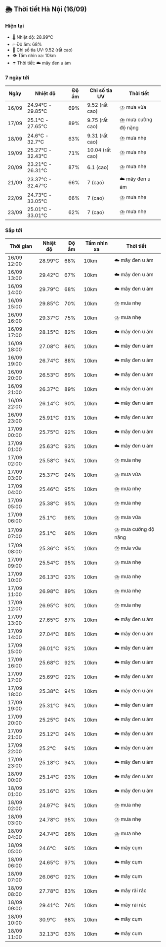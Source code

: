 ## 🌦️ Thời tiết Hà Nội (16/09)

### Hiện tại

- 🌡️ Nhiệt độ: 28.99℃
- 💦 Độ ẩm: 68%
- 🌟 Chỉ số tia UV: 9.52 (rất cao)
- 👁️ Tầm nhìn xa: 10km
- ☂️ Thời tiết: ☁️ mây đen u ám

### 7 ngày tới

| Ngày | Nhiệt độ | Độ ẩm | Chỉ số tia UV | Thời tiết |
| --- | --- | --- | --- | --- |
| 16/09 | 24.94℃ - 29.85℃ | 69% | 9.52 (rất cao) | ⛈️ mưa vừa |
| 17/09 | 25.1℃ - 27.65℃ | 89% | 9.75 (rất cao) | ⛈️ mưa cường độ nặng |
| 18/09 | 24.6℃ - 32.7℃ | 63% | 9.31 (rất cao) | ⛈️ mưa nhẹ |
| 19/09 | 25.27℃ - 32.43℃ | 71% | 10.04 (rất cao) | ⛈️ mưa nhẹ |
| 20/09 | 23.21℃ - 26.31℃ | 87% | 6.1 (cao) | ⛈️ mưa nhẹ |
| 21/09 | 23.37℃ - 32.47℃ | 66% | 7 (cao) | ☁️ mây đen u ám |
| 22/09 | 24.73℃ - 33.05℃ | 66% | 7 (cao) | ⛈️ mưa nhẹ |
| 23/09 | 25.01℃ - 33.01℃ | 62% | 7 (cao) | ⛈️ mưa nhẹ |

### Sắp tới

| Thời gian | Nhiệt độ | Độ ẩm | Tầm nhìn xa | Thời tiết |
| --- | --- | --- | --- | --- |
| 16/09 12:00 | 28.99℃ | 68% | 10km | ☁️ mây đen u ám |
| 16/09 13:00 | 29.42℃ | 67% | 10km | ☁️ mây đen u ám |
| 16/09 14:00 | 29.79℃ | 68% | 10km | ☁️ mây đen u ám |
| 16/09 15:00 | 29.85℃ | 70% | 10km | ⛈️ mưa nhẹ |
| 16/09 16:00 | 29.37℃ | 75% | 10km | ⛈️ mưa nhẹ |
| 16/09 17:00 | 28.15℃ | 82% | 10km | ☁️ mây đen u ám |
| 16/09 18:00 | 27.08℃ | 86% | 10km | ☁️ mây đen u ám |
| 16/09 19:00 | 26.74℃ | 88% | 10km | ☁️ mây đen u ám |
| 16/09 20:00 | 26.53℃ | 89% | 10km | ☁️ mây đen u ám |
| 16/09 21:00 | 26.37℃ | 89% | 10km | ☁️ mây đen u ám |
| 16/09 22:00 | 26.14℃ | 90% | 10km | ☁️ mây đen u ám |
| 16/09 23:00 | 25.91℃ | 91% | 10km | ☁️ mây đen u ám |
| 17/09 00:00 | 25.75℃ | 92% | 10km | ☁️ mây đen u ám |
| 17/09 01:00 | 25.63℃ | 93% | 10km | ☁️ mây đen u ám |
| 17/09 02:00 | 25.58℃ | 94% | 10km | ⛈️ mưa nhẹ |
| 17/09 03:00 | 25.37℃ | 94% | 10km | ⛈️ mưa vừa |
| 17/09 04:00 | 25.46℃ | 95% | 10km | ⛈️ mưa nhẹ |
| 17/09 05:00 | 25.38℃ | 95% | 10km | ⛈️ mưa nhẹ |
| 17/09 06:00 | 25.1℃ | 96% | 10km | ⛈️ mưa vừa |
| 17/09 07:00 | 25.1℃ | 96% | 10km | ⛈️ mưa cường độ nặng |
| 17/09 08:00 | 25.36℃ | 95% | 10km | ⛈️ mưa vừa |
| 17/09 09:00 | 25.54℃ | 95% | 10km | ⛈️ mưa nhẹ |
| 17/09 10:00 | 26.13℃ | 93% | 10km | ⛈️ mưa nhẹ |
| 17/09 11:00 | 26.98℃ | 89% | 10km | ⛈️ mưa nhẹ |
| 17/09 12:00 | 26.95℃ | 90% | 10km | ⛈️ mưa nhẹ |
| 17/09 13:00 | 27.65℃ | 87% | 10km | ☁️ mây đen u ám |
| 17/09 14:00 | 27.04℃ | 88% | 10km | ☁️ mây đen u ám |
| 17/09 15:00 | 26.01℃ | 92% | 10km | ☁️ mây đen u ám |
| 17/09 16:00 | 25.68℃ | 92% | 10km | ☁️ mây đen u ám |
| 17/09 17:00 | 25.69℃ | 92% | 10km | ☁️ mây đen u ám |
| 17/09 18:00 | 25.38℃ | 94% | 10km | ☁️ mây đen u ám |
| 17/09 19:00 | 25.31℃ | 94% | 10km | ☁️ mây đen u ám |
| 17/09 20:00 | 25.25℃ | 94% | 10km | ☁️ mây đen u ám |
| 17/09 21:00 | 25.12℃ | 94% | 10km | ☁️ mây đen u ám |
| 17/09 22:00 | 25.2℃ | 94% | 10km | ☁️ mây đen u ám |
| 17/09 23:00 | 25.18℃ | 94% | 10km | ☁️ mây đen u ám |
| 18/09 00:00 | 25.14℃ | 93% | 10km | ☁️ mây đen u ám |
| 18/09 01:00 | 25.16℃ | 93% | 10km | ☁️ mây đen u ám |
| 18/09 02:00 | 24.97℃ | 94% | 10km | ⛈️ mưa nhẹ |
| 18/09 03:00 | 24.78℃ | 95% | 10km | ⛈️ mưa nhẹ |
| 18/09 04:00 | 24.74℃ | 96% | 10km | ⛈️ mưa nhẹ |
| 18/09 05:00 | 24.6℃ | 96% | 10km | ☁️ mây cụm |
| 18/09 06:00 | 24.65℃ | 97% | 10km | ☁️ mây cụm |
| 18/09 07:00 | 26.06℃ | 92% | 10km | ☁️ mây cụm |
| 18/09 08:00 | 27.78℃ | 83% | 10km | ☁️ mây rải rác |
| 18/09 09:00 | 29.41℃ | 76% | 10km | ☁️ mây rải rác |
| 18/09 10:00 | 30.9℃ | 68% | 10km | ☁️ mây cụm |
| 18/09 11:00 | 32.13℃ | 63% | 10km | ☁️ mây cụm |
